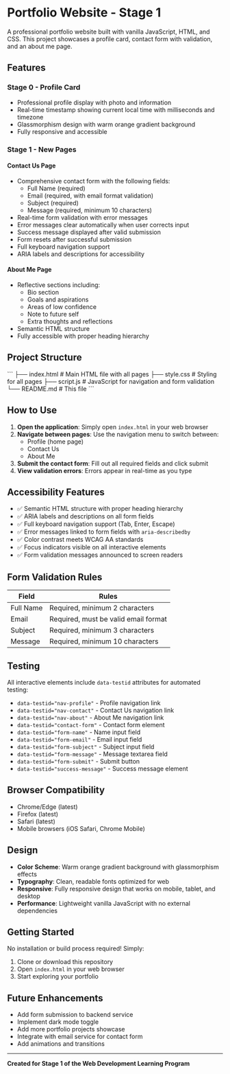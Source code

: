 # Portfolio Website - Stage 1

A professional portfolio website built with vanilla JavaScript, HTML, and CSS. This project showcases a profile card, contact form with validation, and an about me page.

## Features

### Stage 0 - Profile Card
- Professional profile display with photo and information
- Real-time timestamp showing current local time with milliseconds and timezone
- Glassmorphism design with warm orange gradient background
- Fully responsive and accessible

### Stage 1 - New Pages

#### Contact Us Page
- Comprehensive contact form with the following fields:
  - Full Name (required)
  - Email (required, with email format validation)
  - Subject (required)
  - Message (required, minimum 10 characters)
- Real-time form validation with error messages
- Error messages clear automatically when user corrects input
- Success message displayed after valid submission
- Form resets after successful submission
- Full keyboard navigation support
- ARIA labels and descriptions for accessibility

#### About Me Page
- Reflective sections including:
  - Bio section
  - Goals and aspirations
  - Areas of low confidence
  - Note to future self
  - Extra thoughts and reflections
- Semantic HTML structure
- Fully accessible with proper heading hierarchy

## Project Structure

\`\`\`
├── index.html          # Main HTML file with all pages
├── style.css           # Styling for all pages
├── script.js           # JavaScript for navigation and form validation
└── README.md           # This file
\`\`\`

## How to Use

1. **Open the application**: Simply open `index.html` in your web browser
2. **Navigate between pages**: Use the navigation menu to switch between:
   - Profile (home page)
   - Contact Us
   - About Me
3. **Submit the contact form**: Fill out all required fields and click submit
4. **View validation errors**: Errors appear in real-time as you type

## Accessibility Features

- ✅ Semantic HTML structure with proper heading hierarchy
- ✅ ARIA labels and descriptions on all form fields
- ✅ Full keyboard navigation support (Tab, Enter, Escape)
- ✅ Error messages linked to form fields with `aria-describedby`
- ✅ Color contrast meets WCAG AA standards
- ✅ Focus indicators visible on all interactive elements
- ✅ Form validation messages announced to screen readers

## Form Validation Rules

| Field | Rules |
|-------|-------|
| Full Name | Required, minimum 2 characters |
| Email | Required, must be valid email format |
| Subject | Required, minimum 3 characters |
| Message | Required, minimum 10 characters |

## Testing

All interactive elements include `data-testid` attributes for automated testing:

- `data-testid="nav-profile"` - Profile navigation link
- `data-testid="nav-contact"` - Contact Us navigation link
- `data-testid="nav-about"` - About Me navigation link
- `data-testid="contact-form"` - Contact form element
- `data-testid="form-name"` - Name input field
- `data-testid="form-email"` - Email input field
- `data-testid="form-subject"` - Subject input field
- `data-testid="form-message"` - Message textarea field
- `data-testid="form-submit"` - Submit button
- `data-testid="success-message"` - Success message element

## Browser Compatibility

- Chrome/Edge (latest)
- Firefox (latest)
- Safari (latest)
- Mobile browsers (iOS Safari, Chrome Mobile)

## Design

- **Color Scheme**: Warm orange gradient background with glassmorphism effects
- **Typography**: Clean, readable fonts optimized for web
- **Responsive**: Fully responsive design that works on mobile, tablet, and desktop
- **Performance**: Lightweight vanilla JavaScript with no external dependencies

## Getting Started

No installation or build process required! Simply:

1. Clone or download this repository
2. Open `index.html` in your web browser
3. Start exploring your portfolio

## Future Enhancements

- Add form submission to backend service
- Implement dark mode toggle
- Add more portfolio projects showcase
- Integrate with email service for contact form
- Add animations and transitions

---

**Created for Stage 1 of the Web Development Learning Program**
